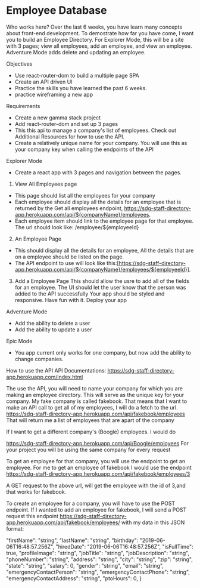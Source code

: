 # Employee Database

Who works here?
Over the last 6 weeks, you have learn many concepts about front-end development. To demostrate how far you have come, I want you to build an Employee Directory. For Explorer Mode, this will be a site with 3 pages; view all employees, add an employee, and view an employee. Adventure Mode adds delete and updating an employee.

Objectives
- Use react-router-dom to build a multiple page SPA
- Create an API driven UI
- Practice the skills you have learned the past 6 weeks.
- practice wireframing a new app

Requirements
- Create a new gamma stack project
- Add react-router-dom and set up 3 pages
- This this api to manage a company's list of employees. Check out Additional Resources for how to use the API.
- Create a relatively unique name for your company. You will use this as your company key when calling the endpoints of the API

Explorer Mode
 - Create a react app with 3 pages and navigation between the pages.
 
 1) View All Employees page
 - This page should list all the employees for your company
 - Each employee should display all the details for an employee that is returned by the Get all employees endpoint, https://sdg-staff-directory-app.herokuapp.com/api/${companyName}/employees.
 - Each employee item should link to the employee page for that employee. The url should look like: /employee/${employeeId}
 
 2) An Employee Page
 - This should display all the details for an employee, All the details that are on a employee should be listed on the page.
 - The API endpoint to use will look like this:[https://sdg-staff-directory-app.herokuapp.com/api/${companyName}/employees/${employeeId}].
 
 3) Add a Employee Page
 This should allow the usre to add all of the fields for an employee.
 The UI should let the user know that the person was added to the API successfully
 Your app should be styled and responsive. Have fun with it.
 Deploy your app
 
Adventure Mode
 - Add the ability to delete a user
 - Add the ability to update a user
 
Epic Mode
 - You app current only works for one company, but now add the ability to change companies.

How to use the API
API Documentations: https://sdg-staff-directory-app.herokuapp.com/index.html

The use the API, you will need to name your company for which you are making an employee directory. This will serve as the unique key for your company. My fake company is called fakebook. That means that I want to make an API call to get all of my employees, I will do a fetch to the url.
https://sdg-staff-directory-app.herokuapp.com/api/fakebook/employees
That will return me a list of employees that are apart of the company

If I want to get a different company's (Boogle) employees. I would do

https://sdg-staff-directory-app.herokuapp.com/api/Boogle/employees
For your project you will be using the same company for every request

To get an employee for that company, you will use the endpoint to get an employee. For me to get an employee of fakebook I would use the endpoint
https://sdg-staff-directory-app.herokuapp.com/api/fakebook/employees/3

A GET request to the above url, will get the employee with the id of 3,and that works for fakebook.

To create an employee for a company, you will have to use the POST endpoint. If I wanted to add an employee for fakebook, I will send a POST request this endpoint
https://sdg-staff-directory-app.herokuapp.com/api/fakebook/employees/
with my data in this JSON format:

  "firstName": "string",
  "lastName": "string",
  "birthday": "2019-06-06T16:48:57.256Z",
  "hiredDate": "2019-06-06T16:48:57.256Z",
  "isFullTime": true,
  "profileImage": "string",
  "jobTitle": "string",
  "jobDescription": "string",
  "phoneNumber": "string",
  "address": "string",
  "city": "string",
  "zip": "string",
  "state": "string",
  "salary": 0,
  "gender": "string",
  "email": "string",
  "emergencyContactPerson": "string",
  "emergencyContactPhone": "string",
  "emergencyContactAddress": "string",
  "ptoHours": 0,
}
